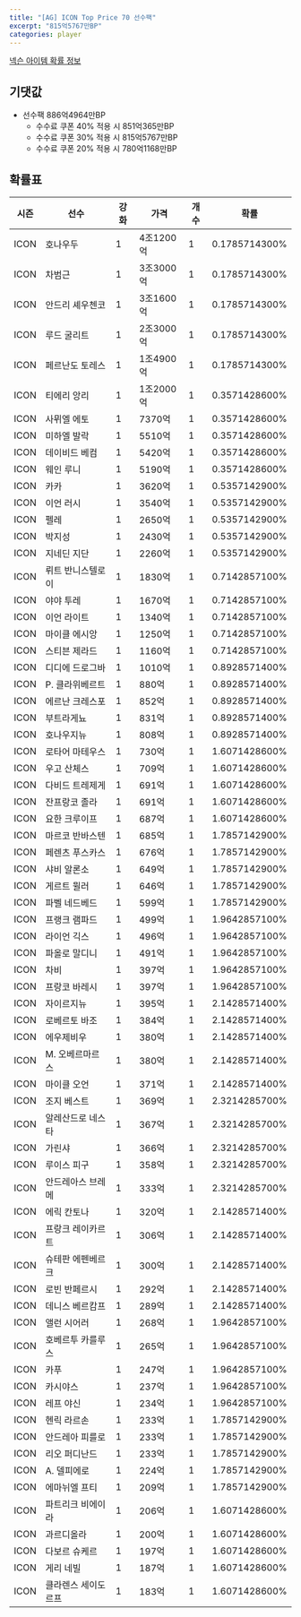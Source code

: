 ```yaml
---
title: "[AG] ICON Top Price 70 선수팩"
excerpt: "815억5767만BP"
categories: player
---
```

[넥슨 아이템 확률 정보](http://iteminfo.nexon.com/probability/fo4?sn=5726)

## 기댓값
- 선수팩 886억4964만BP
  - 수수료 쿠폰 40% 적용 시 851억365만BP
  - 수수료 쿠폰 30% 적용 시 815억5767만BP
  - 수수료 쿠폰 20% 적용 시 780억1168만BP


## 확률표

|시즌|선수|강화|가격|개수|확률|
|---|---|---|---|---|---|
|ICON|호나우두|1|4조1200억|1|0.1785714300%|
|ICON|차범근|1|3조3000억|1|0.1785714300%|
|ICON|안드리 셰우첸코|1|3조1600억|1|0.1785714300%|
|ICON|루드 굴리트|1|2조3000억|1|0.1785714300%|
|ICON|페르난도 토레스|1|1조4900억|1|0.1785714300%|
|ICON|티에리 앙리|1|1조2000억|1|0.3571428600%|
|ICON|사뮈엘 에토|1|7370억|1|0.3571428600%|
|ICON|미하엘 발락|1|5510억|1|0.3571428600%|
|ICON|데이비드 베컴|1|5420억|1|0.3571428600%|
|ICON|웨인 루니|1|5190억|1|0.3571428600%|
|ICON|카카|1|3620억|1|0.5357142900%|
|ICON|이언 러시|1|3540억|1|0.5357142900%|
|ICON|펠레|1|2650억|1|0.5357142900%|
|ICON|박지성|1|2430억|1|0.5357142900%|
|ICON|지네딘 지단|1|2260억|1|0.5357142900%|
|ICON|뤼트 반니스텔로이|1|1830억|1|0.7142857100%|
|ICON|야야 투레|1|1670억|1|0.7142857100%|
|ICON|이언 라이트|1|1340억|1|0.7142857100%|
|ICON|마이클 에시앙|1|1250억|1|0.7142857100%|
|ICON|스티븐 제라드|1|1160억|1|0.7142857100%|
|ICON|디디에 드로그바|1|1010억|1|0.8928571400%|
|ICON|P. 클라위베르트|1|880억|1|0.8928571400%|
|ICON|에르난 크레스포|1|852억|1|0.8928571400%|
|ICON|부트라게뇨|1|831억|1|0.8928571400%|
|ICON|호나우지뉴|1|808억|1|0.8928571400%|
|ICON|로타어 마테우스|1|730억|1|1.6071428600%|
|ICON|우고 산체스|1|709억|1|1.6071428600%|
|ICON|다비드 트레제게|1|691억|1|1.6071428600%|
|ICON|잔프랑코 졸라|1|691억|1|1.6071428600%|
|ICON|요한 크루이프|1|687억|1|1.6071428600%|
|ICON|마르코 반바스텐|1|685억|1|1.7857142900%|
|ICON|페렌츠 푸스카스|1|676억|1|1.7857142900%|
|ICON|샤비 알론소|1|649억|1|1.7857142900%|
|ICON|게르트 뮐러|1|646억|1|1.7857142900%|
|ICON|파벨 네드베드|1|599억|1|1.7857142900%|
|ICON|프랭크 램파드|1|499억|1|1.9642857100%|
|ICON|라이언 긱스|1|496억|1|1.9642857100%|
|ICON|파올로 말디니|1|491억|1|1.9642857100%|
|ICON|차비|1|397억|1|1.9642857100%|
|ICON|프랑코 바레시|1|397억|1|1.9642857100%|
|ICON|자이르지뉴|1|395억|1|2.1428571400%|
|ICON|로베르토 바조|1|384억|1|2.1428571400%|
|ICON|에우제비우|1|380억|1|2.1428571400%|
|ICON|M. 오베르마르스|1|380억|1|2.1428571400%|
|ICON|마이클 오언|1|371억|1|2.1428571400%|
|ICON|조지 베스트|1|369억|1|2.3214285700%|
|ICON|알레산드로 네스타|1|367억|1|2.3214285700%|
|ICON|가린샤|1|366억|1|2.3214285700%|
|ICON|루이스 피구|1|358억|1|2.3214285700%|
|ICON|안드레아스 브레메|1|333억|1|2.3214285700%|
|ICON|에릭 칸토나|1|320억|1|2.1428571400%|
|ICON|프랑크 레이카르트|1|306억|1|2.1428571400%|
|ICON|슈테판 에펜베르크|1|300억|1|2.1428571400%|
|ICON|로빈 반페르시|1|292억|1|2.1428571400%|
|ICON|데니스 베르캄프|1|289억|1|2.1428571400%|
|ICON|앨런 시어러|1|268억|1|1.9642857100%|
|ICON|호베르투 카를루스|1|265억|1|1.9642857100%|
|ICON|카푸|1|247억|1|1.9642857100%|
|ICON|카시야스|1|237억|1|1.9642857100%|
|ICON|레프 야신|1|234억|1|1.9642857100%|
|ICON|헨릭 라르손|1|233억|1|1.7857142900%|
|ICON|안드레아 피를로|1|233억|1|1.7857142900%|
|ICON|리오 퍼디난드|1|233억|1|1.7857142900%|
|ICON|A. 델피에로|1|224억|1|1.7857142900%|
|ICON|에마뉘엘 프티|1|209억|1|1.7857142900%|
|ICON|파트리크 비에이라|1|206억|1|1.6071428600%|
|ICON|과르디올라|1|200억|1|1.6071428600%|
|ICON|다보르 슈케르|1|197억|1|1.6071428600%|
|ICON|게리 네빌|1|187억|1|1.6071428600%|
|ICON|클라렌스 세이도르프|1|183억|1|1.6071428600%|
